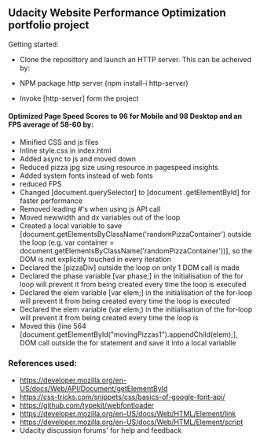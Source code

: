 ## Udacity Website Performance Optimization portfolio project

Getting started:
* Clone the reposittory and launch an HTTP server. This can be acheived by:

* NPM package http server (npm install-i http-server)
* Invoke [http-server] form the project

#### Optimized Page Speed Scores to 96 for Mobile and 98 Desktop and an FPS average of 58-60 by:
* Minified CSS and js files
* Inline style.css in index.html
* Added async to js and moved down
* Reduced pizza jpg size using resource in pagespeed insights
* Added system fonts instead of web fonts
* reduced FPS 
* Changed [document.querySelector] to [document .getElementById] for faster performance
* Removed leading #'s when using js API call
* Moved newwidth and dx variables out of the loop
* Created a local variable to save [document.getElementsByClassName('randomPizzaContainer') outside the loop (e.g. var container = document.getElementsByClassName('randomPizzaContainer'))], so the DOM is not explicitly touched in every iteration
* Declared the [pizzaDiv] outside the loop on only 1 DOM call is made
* Declared the phase variable [var phase;] in the initialisation of the for loop will prevent it from being created every time the loop is executed 
* Declared the elem variable [var elem;] in the initialisation of the for-loop will prevent it from being created every time the loop is executed
* Declared the elem variable (var elem;) in the initialisation of the for-loop will prevent it from being created every time the loop is 
* Moved this (line 564 [document.getElementById("movingPizzas1").appendChild(elem);], DOM call outside the for statement and save it into a local variablle



### References used:
* https://developer.mozilla.org/en-US/docs/Web/API/Document/getElementById
* https://css-tricks.com/snippets/css/basics-of-google-font-api/ 
* https://github.com/typekit/webfontloader
* https://developer.mozilla.org/en-US/docs/Web/HTML/Element/link 
* https://developer.mozilla.org/en-US/docs/Web/HTML/Element/script
* Udacity discussion forums' for help and feedback 
